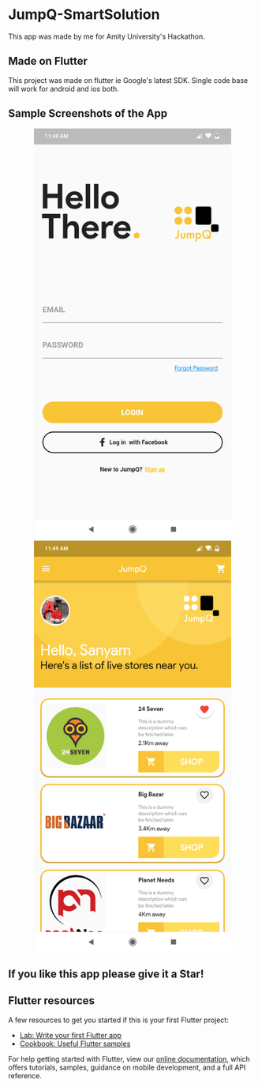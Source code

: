 # JumpQ-SmartSolution

This app was made by me for Amity University's Hackathon.

## Made on Flutter

This project was made on flutter ie Google's latest SDK. Single code base will work for android and ios both.

## Sample Screenshots of the App
<div align="center">
    <img src="/screenshots/loginPage.png" width="400px"</img> 
</div>
<div align="center">
    <img src="/screenshots/landingPage.png" width="400px"</img> 
</div>

## If you like this app please give it a Star!

## Flutter resources

A few resources to get you started if this is your first Flutter project:

- [Lab: Write your first Flutter app](https://flutter.io/docs/get-started/codelab)
- [Cookbook: Useful Flutter samples](https://flutter.io/docs/cookbook)

For help getting started with Flutter, view our 
[online documentation](https://flutter.io/docs), which offers tutorials, 
samples, guidance on mobile development, and a full API reference.
